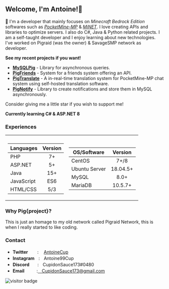 ## Welcome, I'm Antoine!👋

💬 I'm a developer that mainly focuses on *Minecraft Bedrock Edition* softwares such as *[PocketMine-MP](https://github.com/pmmp/PocketMine-MP)* & *[MiNET](https://github.com/NiclasOlofsson/MiNET)*. I love creating APIs and libraries to optimize servers. I also do C#, Java & Python related projects. I am a self-taught developer and I enjoy learning about new technologies. I've worked on Pigraid (was the owner) & SavageSMP network as developer.

**See my recent projects if you want!**

- **[MySQLPig](https://github.com/CupidonSauce173/MyPigSQL)** - Library for asynchronous queries.
- **[PigFriends](https://github.com/CupidonSauce173/PigFriends)** - System for a friends system offering an API.
- **[PigTranslate](https://github.com/CupidonSauce173/PigTranslate)** - A in-real-time translation system for PocketMine-MP chat system using self-hosted translation software.
- **[PigNotify](https://github.com/CupidonSauce173/PigNotify)** - Library to create notifications and store them in MySQL asynchronously.

Consider giving me a little star if you wish to support me!

**Currently learning C# & ASP.NET 8**

### Experiences
<table>
<tr><th> </th><th></th></tr>
<tr><td>

| **Languages**| **Version** | 
| ------------ |:-----------:|
| PHP          | 7+          |
| ASP.NET      | 5+          |
| Java         | 15+         |
| JavaScript   | ES6         |
| HTML/CSS     | 5/3         |

</td><td>
  
| **OS/Software**| **Version** | 
| -------------- |:-----------:|
| CentOS         | 7+/8        |
| Ubuntu Server  | 18.04.5+    |
| MySQL          | 8.0+        |
| MariaDB        | 10.5.7+     |

</td></tr> </table>

### Why **Pig{project}**?
This is just an homage to my old network called Pigraid Network, this is when I really started to like coding.

### Contact
- **Twitter**ㅤ ㅤ: ㅤ[AntoineCup](https://twitter.com/AntoineCup)
- **Instagram**ㅤ:ㅤAntoine99Cup
- **Discord**ㅤㅤ:ㅤCupidonSauce173#0480
- **Email**ㅤㅤㅤ:ㅤCupidonSauce173@gmail.com


<img src="https://visitor-badge.laobi.icu/badge?page_id=CupidonSauce173.CupidonSauce173" alt="visitor badge"/>
